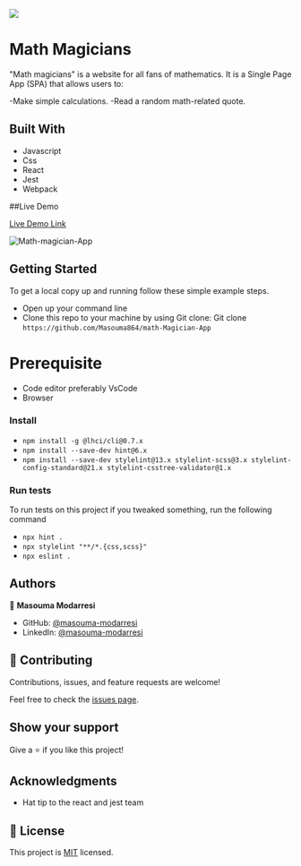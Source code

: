 ![](https://img.shields.io/badge/Microverse-blueviolet)

# Math Magicians

"Math magicians" is a website for all fans of mathematics. It is a Single Page App (SPA) that allows users to:

-Make simple calculations.
-Read a random math-related quote.

## Built With

- Javascript
- Css
- React
- Jest
- Webpack

##Live Demo

[Live Demo Link ](https://snazzy-phoenix-84d292.netlify.app/)


![Math-magician-App](https://user-images.githubusercontent.com/74160063/201516302-f71abbf8-f11c-4fd6-b045-c745c661dfe3.PNG)


## Getting Started

To get a local copy up and running follow these simple example steps.

- Open up your command line
- Clone this repo to your machine by using Git clone: Git clone `https://github.com/Masouma864/math-Magician-App`

# Prerequisite

- Code editor preferably VsCode
- Browser

### Install

- `npm install -g @lhci/cli@0.7.x`
- `npm install --save-dev hint@6.x`
- `npm install --save-dev stylelint@13.x stylelint-scss@3.x stylelint-config-standard@21.x stylelint-csstree-validator@1.x`

### Run tests

To run tests on this project if you tweaked something, run the following command

- `npx hint .`
- `npx stylelint "**/*.{css,scss}"`
- `npx eslint .`

## Authors

👤 **Masouma Modarresi**

- GitHub: [@masouma-modarresi](https://github.com/masouma864)
- LinkedIn: [@masouma-modarresi](https://www.linkedin.com/in/masouma-modarresi/)

## 🤝 Contributing

Contributions, issues, and feature requests are welcome!

Feel free to check the [issues page](https://github.com/Masouma864/math-Magician-App/issues).

## Show your support

Give a ⭐️ if you like this project!

## Acknowledgments

- Hat tip to the react and jest team

## 📝 License

This project is [MIT](./LICENSE) licensed.
